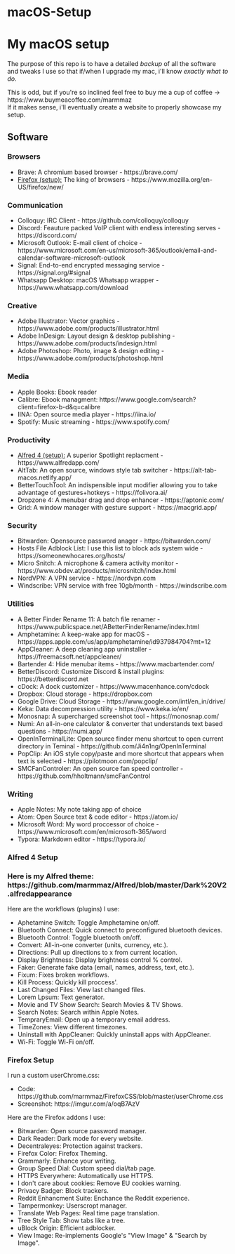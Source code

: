 # macOS-Setup

<h1>My macOS setup</h1>

The purpose of this repo is to have a detailed *backup* of all the software and tweaks I use so that if/when I upgrade my mac, i'll know *exactly what to do.*

<p>This is odd, but if you're so inclined feel free to buy me a cup of coffee -> https://www.buymeacoffee.com/marmmaz<br>
If it makes sense, i'll eventually create a website to properly showcase my setup.</p>

<h2>Software</h2>

<h3>Browsers</h3>
  <ul>
    <li>Brave: A chromium based browser - https://brave.com/</li>
    <li> <a href="#firefox-1">Firefox (setup):</a> The king of browsers - https://www.mozilla.org/en-US/firefox/new/</li>
  </ul>
  
<h3>Communication</h3>
<ul>
    <li>Colloquy: IRC Client - https://github.com/colloquy/colloquy</li>
    <li>Discord: Feauture packed VoIP client with endless interesting serves - https://discord.com/</li>
    <li>Microsoft Outlook: E-mail client of choice - https://www.microsoft.com/en-us/microsoft-365/outlook/email-and-calendar-software-microsoft-outlook</li>
    <li>Signal: End-to-end encrypted messaging service - https://signal.org/#signal</li>
    <li>Whatsapp Desktop: macOS Whatsapp wrapper - https://www.whatsapp.com/download</li>
</ul>

<h3>Creative</h3>
<ul>
   <li>Adobe Illustrator: Vector graphics - https://www.adobe.com/products/illustrator.html</li>
   <li>Adobe InDesign: Layout design & desktop publishing - https://www.adobe.com/products/indesign.html</li>
   <li>Adobe Photoshop: Photo, image & design editing - https://www.adobe.com/products/photoshop.html</li>
 </ul>
 
 <h3>Media</h3>
 <ul>
  <li>Apple Books: Ebook reader</li>
  <li>Calibre: Ebook managment: https://www.google.com/search?client=firefox-b-d&q=calibre</li>
  <li>IINA: Open source media player - https://iina.io/</li>
  <li>Spotify: Music streaming - https://www.spotify.com/</li>
  </ul>
   
<h3>Productivity</h3>
  <ul>
    <li> <a href="#alfred-1">Alfred 4 (setup):</a> A superior Spotlight replacment - https://www.alfredapp.com/</li>
    <li>AltTab: An open source, windows style tab switcher - https://alt-tab-macos.netlify.app/</li>
    <li>BetterTouchTool: An indispensible input modifier allowing you to take advantage of gestures+hotkeys - https://folivora.ai/</li>
    <li>Dropzone 4: A menubar drag and drop enhancer - https://aptonic.com/</li>
    <li>Grid: A window manager with gesture support - https://macgrid.app/</li>
  </ul>
  
<h3>
<h3>Security</h3>
  <ul>
    <li>Bitwarden: Opensource password anager - https://bitwarden.com/</li>
    <li>Hosts File Adblock List: I use this list to block ads system wide - https://someonewhocares.org/hosts/</li>
    <li>Micro Snitch: A microphone & camera activity monitor - https://www.obdev.at/products/microsnitch/index.html</li>
    <li>NordVPN: A VPN service - https://nordvpn.com</li>
    <li>Windscribe: VPN service with free 10gb/month - https://windscribe.com</li>
  </ul>
  
  <h3>Utilities</h3>
  <ul>
    <li>A Better Finder Rename 11: A batch file renamer - https://www.publicspace.net/ABetterFinderRename/index.html</li>
    <li>Amphetamine: A keep-wake app for macOS - https://apps.apple.com/us/app/amphetamine/id937984704?mt=12</li>
    <li>AppCleaner: A deep cleaning app uninstaller - https://freemacsoft.net/appcleaner/</li>
    <li>Bartender 4: Hide menubar items - https://www.macbartender.com/</li>
    <li>BetterDiscord: Customize Discord & install plugins: https://betterdiscord.net</li>
    <li>cDock: A dock customizer - https://www.macenhance.com/cdock</li>
    <li>Dropbox: Cloud storage - https://dropbox.com
    <li>Google Drive: Cloud Storage - https://www.google.com/intl/en_in/drive/</li>
    <li>Keka: Data decompression utility - https://www.keka.io/en/</li>
    <li>Monosnap: A supercharged screenshot tool - https://monosnap.com/</li>
    <li>Numi: An all-in-one calculator & converter that understands text based questions - https://numi.app/</li>
    <li>OpenInTerminalLite: Open source finder menu shortcut to open current directory in Teminal - https://github.com/Ji4n1ng/OpenInTerminal</li>
    <li>PopClip: An iOS style copy/paste and more shortcut that appears when text is selected - https://pilotmoon.com/popclip/</li>
    <li>SMCFanControler: An open source fan speed controller - https://github.com/hholtmann/smcFanControl</li>
  </ul>
  
  <h3>Writing</h3>
  <ul>
    <li>Apple Notes: My note taking app of choice</li>
    <li>Atom: Open Source text & code editor - https://atom.io/</li>
    <li>Microsoft Word: My word proccessor of choice - https://www.microsoft.com/en/microsoft-365/word</li>
    <li>Typora: Markdown editor - https://typora.io/</li>
  </ul>
  
<h3 id="alfred-1">Alfred 4 Setup</h3>
<h3>Here is my Alfred theme: https://github.com/marmmaz/Alfred/blob/master/Dark%20V2.alfredappearance</h3>
<p>Here are the workflows (plugins) I use:</p>
  <ul>
    <li>Aphetamine Switch: Toggle Amphetamine on/off.</li>
    <li>Bluetooth Connect: Quick connect to preconfigured bluetooth devices.</li>
    <li>Bluetooth Control: Toggle bluetooth on/off.</li>
    <li>Convert: All-in-one converter (units, currency, etc.).</li>
    <li>Directions: Pull up directions to x from current location.</li>
    <li>Display Brightness: Display brightness control % control.</li>
    <li>Faker: Generate fake data (email, names, address, text, etc.).</li>
    <li>Fixum: Fixes broken workflows.</li>
    <li>Kill Process: Quickly kill proccess'.</li>
    <li>Last Changed Files: View last changed files.</li>
    <li>Lorem Lpsum: Text generator.</li>
    <li>Movie and TV Show Search: Search Movies & TV Shows.</li>
    <li>Search Notes: Search within Apple Notes.</li>
    <li>TempraryEmail: Open up a temporary email address.</li>
    <li>TimeZones: View different timezones.</li>
    <li>Uninstall with AppCleaner: Quickly uninstall apps with AppCleaner.</li>
    <li>Wi-Fi: Toggle Wi-Fi on/off.</li>
  </ul>
 
 <h3 id="firefox-1">Firefox Setup</h3>
 
 <p>I run a custom userChrome.css: <br>
  <ul>
    <li>Code: https://github.com/marmmaz/FirefoxCSS/blob/master/userChrome.css</li>
    <li>Screenshot: https://imgur.com/a/oqB7AzV</li>
  </ul>
    </p>
 
<p>Here are the Firefox addons I use:</p>
   <ul>
    <li>Bitwarden: Open source password manager.</li>
    <li>Dark Reader: Dark mode for every website.</li>
    <li>Decentraleyes: Protection against trackers.</li>
    <li>Firefox Color: Firefox Theming.</li>
    <li>Grammarly: Enhance your writing.</li>
    <li>Group Speed Dial: Custom speed dial/tab page.</li>
    <li>HTTPS Everywhere: Automatically use HTTPS.</li>
    <li>I don't care about cookies: Remove EU cookies warning.</li>
    <li>Privacy Badger: Block trackers.</li>
    <li>Reddit Enhancment Suite: Enchance the Reddit experience.</li>
    <li>Tampermonkey: Userscropt manager.</li>
    <li>Translate Web Pages: Real time page translation.</li>
    <li>Tree Style Tab: Show tabs like a tree.</li>
    <li>uBlock Origin: Efficient adblocker.</li>
    <li>View Image: Re-implements Google's "View Image" & "Search by Image".</li>
   </ul>
